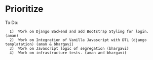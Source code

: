 ﻿# Prioritize
  To Do: 
  
      1)  Work on Django Backend and add Bootstrap Styling for login. (aman)
      2)  Work on Integration of Vanilla Javascript with DTL (django templatation) (aman & bhargavi)
      3)  Work on Javascript logic of segregation (bhargavi)
      4)  Work on infrastructure tests. (aman and bhargavi)
